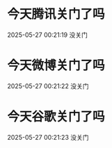 # 今天腾讯关门了吗

2025-05-27 00:21:19 没关门

# 今天微博关门了吗

2025-05-27 00:21:22 没关门

# 今天谷歌关门了吗

2025-05-27 00:21:23 没关门

